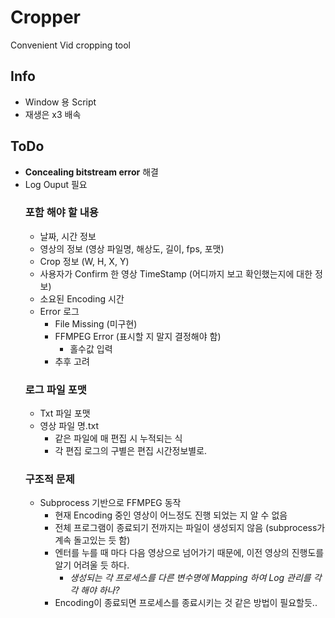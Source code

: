 # Cropper
Convenient Vid cropping tool

## Info
- Window 용 Script
- 재생은 x3 배속

## ToDo
- **Concealing bitstream error** 해결
- Log Ouput 필요
    ### 포함 해야 할 내용
    - 날짜, 시간 정보 
    - 영상의 정보 (영상 파일명, 해상도, 길이, fps, 포맷)
    - Crop 정보 (W, H, X, Y)
    - 사용자가 Confirm 한 영상 TimeStamp (어디까지 보고 확인했는지에 대한 정보)
    - 소요된 Encoding 시간
    - Error 로그
        - File Missing (미구현)
        - FFMPEG Error (표시할 지 말지 결정해야 함)
            - 홀수값 입력
        - 추후 고려
    ### 로그 파일 포맷
    - Txt 파일 포맷
    - 영상 파일 명.txt
        - 같은 파일에 매 편집 시 누적되는 식
        - 각 편집 로그의 구별은 편집 시간정보별로.
    ### 구조적 문제
    - Subprocess 기반으로 FFMPEG 동작
        - 현재 Encoding 중인 영상이 어느정도 진행 되었는 지 알 수 없음
        - 전체 프로그램이 종료되기 전까지는 파일이 생성되지 않음 (subprocess가 계속 돌고있는 듯 함)
        - 엔터를 누를 때 마다 다음 영상으로 넘어가기 때문에, 이전 영상의 진행도를 알기 어려울 듯 하다.
            - _생성되는 각 프로세스를 다른 변수명에 Mapping 하여 Log 관리를 각각 해야 하나?_
        - Encoding이 종료되면 프로세스를 종료시키는 것 같은 방법이 필요할듯..